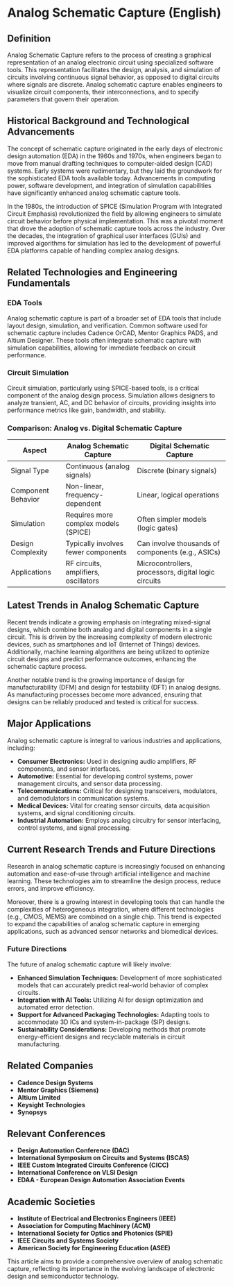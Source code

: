 # Analog Schematic Capture (English)

## Definition

Analog Schematic Capture refers to the process of creating a graphical representation of an analog electronic circuit using specialized software tools. This representation facilitates the design, analysis, and simulation of circuits involving continuous signal behavior, as opposed to digital circuits where signals are discrete. Analog schematic capture enables engineers to visualize circuit components, their interconnections, and to specify parameters that govern their operation.

## Historical Background and Technological Advancements

The concept of schematic capture originated in the early days of electronic design automation (EDA) in the 1960s and 1970s, when engineers began to move from manual drafting techniques to computer-aided design (CAD) systems. Early systems were rudimentary, but they laid the groundwork for the sophisticated EDA tools available today. Advancements in computing power, software development, and integration of simulation capabilities have significantly enhanced analog schematic capture tools.

In the 1980s, the introduction of SPICE (Simulation Program with Integrated Circuit Emphasis) revolutionized the field by allowing engineers to simulate circuit behavior before physical implementation. This was a pivotal moment that drove the adoption of schematic capture tools across the industry. Over the decades, the integration of graphical user interfaces (GUIs) and improved algorithms for simulation has led to the development of powerful EDA platforms capable of handling complex analog designs.

## Related Technologies and Engineering Fundamentals

### EDA Tools

Analog schematic capture is part of a broader set of EDA tools that include layout design, simulation, and verification. Common software used for schematic capture includes Cadence OrCAD, Mentor Graphics PADS, and Altium Designer. These tools often integrate schematic capture with simulation capabilities, allowing for immediate feedback on circuit performance.

### Circuit Simulation

Circuit simulation, particularly using SPICE-based tools, is a critical component of the analog design process. Simulation allows designers to analyze transient, AC, and DC behavior of circuits, providing insights into performance metrics like gain, bandwidth, and stability.

### Comparison: Analog vs. Digital Schematic Capture

| Aspect                     | Analog Schematic Capture                             | Digital Schematic Capture                             |
|----------------------------|-----------------------------------------------------|-----------------------------------------------------|
| Signal Type                | Continuous (analog signals)                         | Discrete (binary signals)                           |
| Component Behavior         | Non-linear, frequency-dependent                      | Linear, logical operations                           |
| Simulation                 | Requires more complex models (SPICE)                | Often simpler models (logic gates)                  |
| Design Complexity          | Typically involves fewer components                  | Can involve thousands of components (e.g., ASICs)  |
| Applications               | RF circuits, amplifiers, oscillators                | Microcontrollers, processors, digital logic circuits |

## Latest Trends in Analog Schematic Capture

Recent trends indicate a growing emphasis on integrating mixed-signal designs, which combine both analog and digital components in a single circuit. This is driven by the increasing complexity of modern electronic devices, such as smartphones and IoT (Internet of Things) devices. Additionally, machine learning algorithms are being utilized to optimize circuit designs and predict performance outcomes, enhancing the schematic capture process.

Another notable trend is the growing importance of design for manufacturability (DFM) and design for testability (DFT) in analog designs. As manufacturing processes become more advanced, ensuring that designs can be reliably produced and tested is critical for success.

## Major Applications

Analog schematic capture is integral to various industries and applications, including:

- **Consumer Electronics:** Used in designing audio amplifiers, RF components, and sensor interfaces.
- **Automotive:** Essential for developing control systems, power management circuits, and sensor data processing.
- **Telecommunications:** Critical for designing transceivers, modulators, and demodulators in communication systems.
- **Medical Devices:** Vital for creating sensor circuits, data acquisition systems, and signal conditioning circuits.
- **Industrial Automation:** Employs analog circuitry for sensor interfacing, control systems, and signal processing.

## Current Research Trends and Future Directions

Research in analog schematic capture is increasingly focused on enhancing automation and ease-of-use through artificial intelligence and machine learning. These technologies aim to streamline the design process, reduce errors, and improve efficiency. 

Moreover, there is a growing interest in developing tools that can handle the complexities of heterogeneous integration, where different technologies (e.g., CMOS, MEMS) are combined on a single chip. This trend is expected to expand the capabilities of analog schematic capture in emerging applications, such as advanced sensor networks and biomedical devices.

### Future Directions

The future of analog schematic capture will likely involve:

- **Enhanced Simulation Techniques:** Development of more sophisticated models that can accurately predict real-world behavior of complex circuits.
- **Integration with AI Tools:** Utilizing AI for design optimization and automated error detection.
- **Support for Advanced Packaging Technologies:** Adapting tools to accommodate 3D ICs and system-in-package (SiP) designs.
- **Sustainability Considerations:** Developing methods that promote energy-efficient designs and recyclable materials in circuit manufacturing.

## Related Companies

- **Cadence Design Systems**
- **Mentor Graphics (Siemens)**
- **Altium Limited**
- **Keysight Technologies**
- **Synopsys**

## Relevant Conferences

- **Design Automation Conference (DAC)**
- **International Symposium on Circuits and Systems (ISCAS)**
- **IEEE Custom Integrated Circuits Conference (CICC)**
- **International Conference on VLSI Design**
- **EDAA - European Design Automation Association Events**

## Academic Societies

- **Institute of Electrical and Electronics Engineers (IEEE)**
- **Association for Computing Machinery (ACM)**
- **International Society for Optics and Photonics (SPIE)**
- **IEEE Circuits and Systems Society**
- **American Society for Engineering Education (ASEE)**

This article aims to provide a comprehensive overview of analog schematic capture, reflecting its importance in the evolving landscape of electronic design and semiconductor technology.